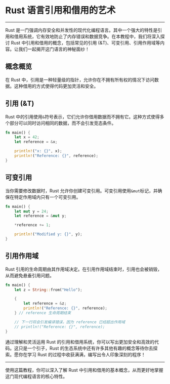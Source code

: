 # Rust 语言引用和借用的艺术

---

Rust 是一门强调内存安全和并发性的现代化编程语言。其中一个强大的特性是引用和借用系统，它有效地防止了内存错误和数据竞争。在本教程中，我们将深入探讨
Rust 中引用和借用的概念，包括常见的引用 (&T)、可变引用、引用作用域等内容。让我们一起揭开这门语言的神秘面纱！

## 概念概览

在 Rust 中，引用是一种轻量级的指针，允许你在不拥有所有权的情况下访问数据。这种借用的方式使得代码更加灵活和安全。

## 引用 (&T)

Rust 中的引用使用`&`符号表示，它们允许你借用数据而不拥有它。这种方式使得多个部分可以同时访问相同的数据，而不会引发竞态条件。

```rust
fn main() {
    let x = 42;
    let reference = &x;

    println!("x: {}", x);
    println!("Reference: {}", reference);
}
```

## 可变引用

当你需要修改数据时，Rust 允许你创建可变引用。可变引用使用`&mut`标记，并确保在特定作用域内只有一个可变引用。

```rust
fn main() {
    let mut y = 24;
    let reference = &mut y;

    *reference += 1;

    println!("Modified y: {}", y);
}
```

## 引用作用域

Rust 引用的生命周期由其作用域决定。在引用作用域结束时，引用也会被销毁，从而避免悬垂引用问题。

```rust
fn main() {
    let z = String::from("Hello");

    {
        let reference = &z;
        println!("Reference: {}", reference);
    } // reference 生命周期结束

    // 下一行将会引发编译错误，因为 reference 已经超出作用域
    // println!("Reference: {}", reference);
}
```

通过理解和灵活运用 Rust 的引用和借用系统，你可以写出更加安全和高效的代码。这只是一个引子，Rust
的生态系统中还有许多其他有趣的概念等待你去探索。愿你在学习 Rust 的过程中收获满满，编写出令人印象深刻的程序！

---

使用这篇教程，你可以深入了解 Rust 中引用和借用的基本概念，从而更好地掌握这门现代编程语言的核心特性。